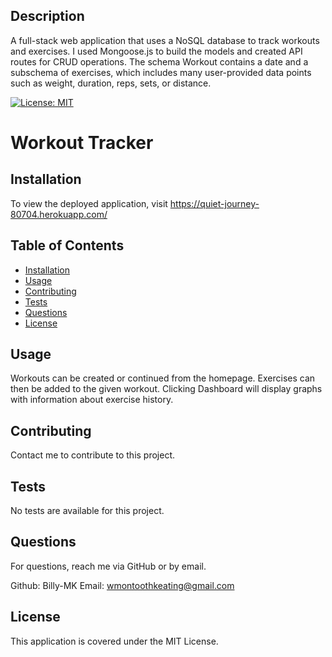 ## Description

A full-stack web application that uses a NoSQL database to track workouts and exercises. I used Mongoose.js to build the models and created API routes for CRUD operations. The schema Workout contains a date and a subschema of exercises, which includes many user-provided data points such as weight, duration, reps, sets, or distance.

[![License: MIT](https://img.shields.io/badge/License-MIT-yellow.svg)](https://opensource.org/licenses/MIT)

# Workout Tracker

## Installation

To view the deployed application, visit https://quiet-journey-80704.herokuapp.com/

## Table of Contents

 - [Installation](#installation)
 - [Usage](#usage)
 - [Contributing](#contributing)
 - [Tests](#tests)
 - [Questions](#questions)
 - [License](#license)

## Usage

Workouts can be created or continued from the homepage. Exercises can then be added to the given workout. Clicking Dashboard will display graphs with information about exercise history.

## Contributing

Contact me to contribute to this project.

## Tests

No tests are available for this project.

## Questions

For questions, reach me via GitHub or by email.

Github: Billy-MK
Email: wmontoothkeating@gmail.com

## License

This application is covered under the MIT License.